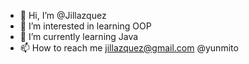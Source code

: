 - 👋 Hi, I’m @Jillazquez
- 👀 I’m interested in learning OOP
- 🌱 I’m currently learning Java
- 📫 How to reach me jillazquez@gmail.com @yunmito

<!---
Jillazquez/Jillazquez is a ✨ special ✨ repository because its `README.md` (this file) appears on your GitHub profile.
You can click the Preview link to take a look at your changes.
--->
